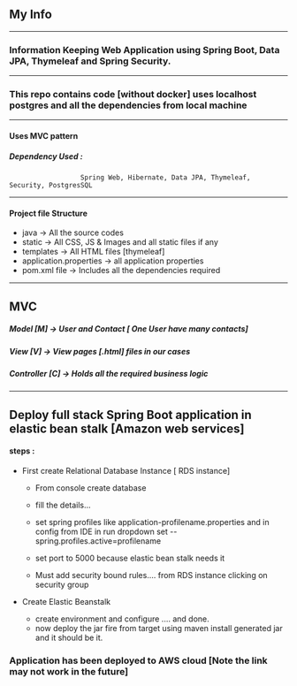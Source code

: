 ## My Info
------------
### Information Keeping Web Application using Spring Boot, Data JPA, Thymeleaf and Spring  Security.

---------------------------------
### This repo contains code [without docker] uses localhost postgres and all the dependencies from local machine
---------------------------------
#### Uses MVC pattern

##### Dependency Used : 
                      Spring Web, Hibernate, Data JPA, Thymeleaf, Security, PostgresSQL 
                      
----------------------------------------------------------------------
#### Project file Structure

- java -> All the source codes
- static -> All CSS, JS & Images and all static files if any
- templates -> All HTML files [thymeleaf]
- application.properties -> all application properties
- pom.xml file -> Includes all the dependencies required 
----------------------------------------------------------------------

MVC
-------- 
##### Model [M] -> User and Contact [ One User have many contacts]

##### View [V] -> View pages [.html] files in our cases

##### Controller [C] -> Holds all the required business logic

---------------------------------------------------------------

## Deploy full stack Spring Boot application in elastic bean stalk [Amazon web services]

####  steps : 

- First create Relational Database Instance [ RDS instance]
   - From console create database
   - fill the details...
   - set spring profiles like application-profilename.properties and in config from IDE in run dropdown set --spring.profiles.active=profilename
   - set port to 5000 because elastic bean stalk needs it

  - Must add security bound rules.... from RDS instance clicking on security group
  
- Create Elastic Beanstalk
  - create environment and configure .... and done. 
  - now deploy the jar fire from target using maven install generated jar and it should be it. 

### Application has been deployed to AWS cloud [Note the link may not work in the future]

